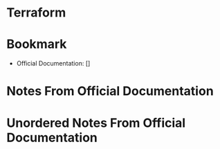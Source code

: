 # Terraform

# Bookmark
- Official Documentation: []

# Notes From Official Documentation
# Unordered Notes From Official Documentation